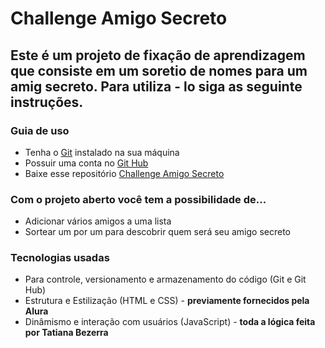 # Challenge Amigo Secreto


## Este é um projeto de fixação de aprendizagem que consiste em um soretio de nomes para um amig secreto. Para utiliza - lo siga as seguinte instruções. 


### Guia de uso

- Tenha o [Git](https://git-scm.com/downloads) instalado na sua máquina
- Possuir uma conta no [Git Hub](https://github.com/)
- Baixe esse repositório [Challenge Amigo Secreto](https://github.com/biizerrah/challenge_amigo_secreto)

### Com o projeto aberto você tem a possibilidade de...

 - Adicionar vários amigos a uma lista
 - Sortear um por um para descobrir quem será seu amigo secreto
 
### Tecnologias usadas

 - Para controle, versionamento e armazenamento do código (Git e Git Hub)
 - Estrutura e Estilização (HTML e CSS) - **previamente fornecidos pela Alura**
 - Dinâmismo e interação com usuários (JavaScript) - **toda a lógica feita por Tatiana Bezerra**

 
